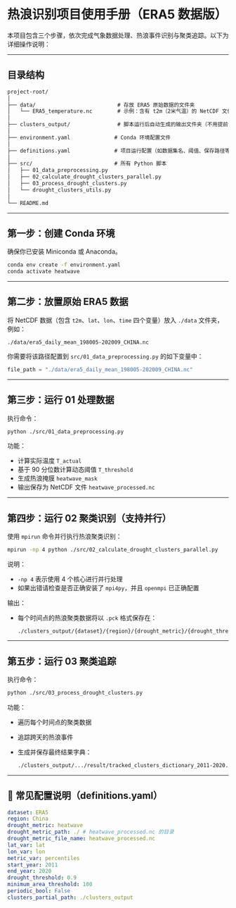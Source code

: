 # 热浪识别项目使用手册（ERA5 数据版）

本项目包含三个步骤，依次完成气象数据处理、热浪事件识别与聚类追踪。以下为详细操作说明：

---

## 目录结构

```txt
project-root/
│
├── data/                          # 存放 ERA5 原始数据的文件夹
│   └── ERA5_temperature.nc        # 示例：含有 t2m（2米气温）的 NetCDF 文件
│
├── clusters_output/               # 脚本运行后自动生成的输出文件夹（不用提前创建）
│
├── environment.yaml              # Conda 环境配置文件
│
├── definitions.yaml              # 项目运行配置（如数据集名、阈值、保存路径等）
│
├── src/                          # 所有 Python 脚本
│   ├── 01_data_preprocessing.py
│   ├── 02_calculate_drought_clusters_parallel.py
│   ├── 03_process_drought_clusters.py
│   └── drought_clusters_utils.py
│
└── README.md
```

---

## 第一步：创建 Conda 环境

确保你已安装 Miniconda 或 Anaconda。

```bash
conda env create -f environment.yaml
conda activate heatwave
```

---

## 第二步：放置原始 ERA5 数据

将 NetCDF 数据（包含 `t2m`、`lat`、`lon`、`time` 四个变量）放入 `./data` 文件夹，例如：

```
./data/era5_daily_mean_198005-202009_CHINA.nc
```

你需要将该路径配置到 `src/01_data_preprocessing.py` 的如下变量中：

```python
file_path = "./data/era5_daily_mean_198005-202009_CHINA.nc"
```

---

## 第三步：运行 01 处理数据

执行命令：

```bash
python ./src/01_data_preprocessing.py
```

功能：

- 计算实际温度 `T_actual`
- 基于 90 分位数计算动态阈值 `T_threshold`
- 生成热浪掩膜 `heatwave_mask`
- 输出保存为 NetCDF 文件 `heatwave_processed.nc`

---

## 第四步：运行 02 聚类识别（支持并行）

使用 `mpirun` 命令并行执行热浪聚类识别：

```bash
mpirun -np 4 python ./src/02_calculate_drought_clusters_parallel.py
```

说明：

- `-np 4` 表示使用 4 个核心进行并行处理
- 如果出错请检查是否正确安装了 `mpi4py`，并且 `openmpi` 已正确配置

输出：

- 每个时间点的热浪聚类数据将以 `.pck` 格式保存在：

  ```
  ./clusters_output/{dataset}/{region}/{drought_metric}/{drought_threshold}/
  ```

---

## 第五步：运行 03 聚类追踪

执行命令：

```bash
python ./src/03_process_drought_clusters.py
```

功能：

- 遍历每个时间点的聚类数据
- 追踪跨天的热浪事件
- 生成并保存最终结果字典：

  ```sh
  ./clusters_output/.../result/tracked_clusters_dictionary_2011-2020.pck
  ```

---

## 📌 常见配置说明（definitions.yaml）

```yaml
dataset: ERA5
region: China
drought_metric: heatwave
drought_metric_path: ./ # heatwave_processed.nc 的目录
drought_metric_file_name: heatwave_processed.nc
lat_var: lat
lon_var: lon
metric_var: percentiles
start_year: 2011
end_year: 2020
drought_threshold: 0.9
minimum_area_threshold: 100
periodic_bool: False
clusters_partial_path: ./clusters_output
```

